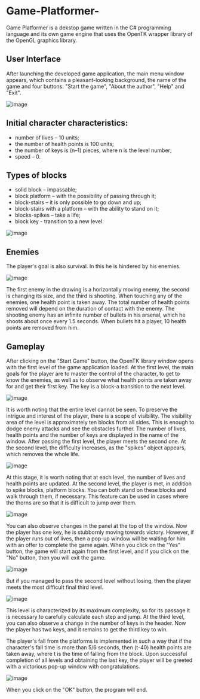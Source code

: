 # Game-Platformer-
Game Platformer is a dekstop game written in the C# programming language and its own game engine that uses the OpenTK wrapper library of the OpenGL graphics library.

## User Interface

After launching the developed game application, the main menu window appears, which contains a pleasant-looking background, the name of the game and four buttons: "Start the game", "About the author", "Help" and "Exit".

![image](https://github.com/nikasuschinskaya/Game-Platformer-/assets/92970744/5187291c-1338-4f60-8334-6897c73db144)

## Initial character characteristics:
- number of lives – 10 units;
- the number of health points is 100 units;
- the number of keys is (n–1) pieces, where n is the level number;
- speed – 0.

## Types of blocks
- solid block – impassable;
- block platform – with the possibility of passing through it;
- block-stairs – it is only possible to go down and up;
- block-stairs with a platform – with the ability to stand on it;
- blocks-spikes – take a life;
- block key - transition to a new level.

![image](https://github.com/nikasuschinskaya/Game-Platformer-/assets/92970744/a4079903-fc48-4fb6-a153-673f5fbc2bc4)

## Enemies
The player's goal is also survival. In this he is hindered by his enemies.

![image](https://github.com/nikasuschinskaya/Game-Platformer-/assets/92970744/cf726dff-ed1c-4dfa-a3ae-7d76b938599a)

The first enemy in the drawing is a horizontally moving enemy, the second is changing its size, and the third is shooting.
When touching any of the enemies, one health point is taken away. The total number of health points removed will depend on the duration of contact with the enemy.
The shooting enemy has an infinite number of bullets in his arsenal, which he shoots about once every 1.5 seconds. When bullets hit a player, 10 health points are removed from him.

## Gameplay

After clicking on the "Start Game" button, the OpenTK library window opens with the first level of the game application loaded. At the first level, the main goals for the player are to master the control of the character, to get to know the enemies, as well as to observe what health points are taken away for and get their first key. The key is a block-a transition to the next level.

![image](https://github.com/nikasuschinskaya/Game-Platformer-/assets/92970744/d9ebebef-6ddc-46ba-ad5b-04d507d5d1e7)

It is worth noting that the entire level cannot be seen. To preserve the intrigue and interest of the player, there is a scope of visibility. The visibility area of the level is approximately ten blocks from all sides. This is enough to dodge enemy attacks and see the obstacles further.
The number of lives, health points and the number of keys are displayed in the name of the window.
After passing the first level, the player meets the second one. At the second level, the difficulty increases, as the "spikes" object appears, which removes the whole life.

![image](https://github.com/nikasuschinskaya/Game-Platformer-/assets/92970744/bd1ee9e4-7ac9-4eaa-a24b-74e97c2bd8d9)

At this stage, it is worth noting that at each level, the number of lives and health points are updated.
At the second level, the player is met, in addition to spike blocks, platform blocks. You can both stand on these blocks and walk through them, if necessary. This feature can be used in cases where the thorns are so that it is difficult to jump over them.

![image](https://github.com/nikasuschinskaya/Game-Platformer-/assets/92970744/7519a857-aa1c-40e7-83a7-6c7a12643e09)

You can also observe changes in the panel at the top of the window. Now the player has one key, he is stubbornly moving towards victory. However, if the player runs out of lives, then a pop-up window will be waiting for him with an offer to complete the game again.  When you click on the "Yes" button, the game will start again from the first level, and if you click on the "No" button, then you will exit the game.

![image](https://github.com/nikasuschinskaya/Game-Platformer-/assets/92970744/f68a903a-82ad-4693-b288-5701f1d774b6)

But if you managed to pass the second level without losing, then the player meets the most difficult final third level.

![image](https://github.com/nikasuschinskaya/Game-Platformer-/assets/92970744/9f03110a-0226-4795-a5bf-30928fe2728c)

This level is characterized by its maximum complexity, so for its passage it is necessary to carefully calculate each step and jump.
At the third level, you can also observe a change in the number of keys in the header. Now the player has two keys, and it remains to get the third key to win. 

The player's fall from the platforms is implemented in such a way that if the character's fall time is more than 5/6 seconds, then (t-40) health points are taken away, where t is the time of falling from the block.
Upon successful completion of all levels and obtaining the last key, the player will be greeted with a victorious pop-up window with congratulations.

![image](https://github.com/nikasuschinskaya/Game-Platformer-/assets/92970744/74cd62a5-23e9-491f-a22e-42d77e8feff0)

When you click on the "OK" button, the program will end.






